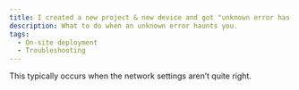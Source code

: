 ```yaml
---
title: I created a new project & new device and got "unknown error has occurred on this virtual device.”
description: What to do when an unknown error haunts you.
tags:
  - On-site deployment
  - Troubleshooting
---
```


This typically occurs when the network settings aren’t quite right.
